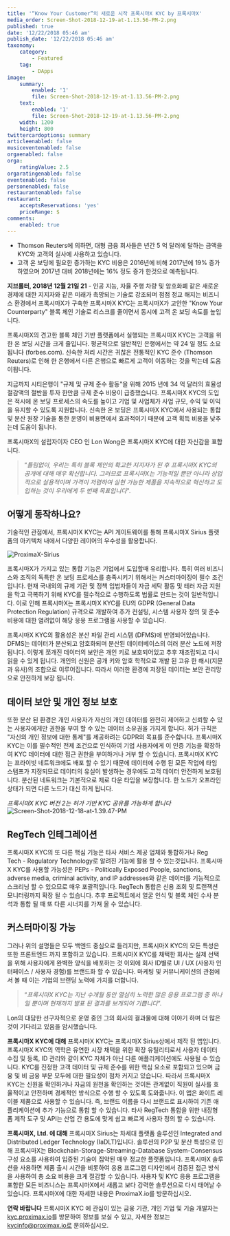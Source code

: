 ```yaml
---
title: '“Know Your Customer”의 새로운 시작 프록시마X KYC by 프록시마X'
media_order: Screen-Shot-2018-12-19-at-1.13.56-PM-2.png
published: true
date: '12/22/2018 05:46 am'
publish_date: '12/22/2018 05:46 am'
taxonomy:
    category:
        - Featured
    tag:
        - DApps
image:
    summary:
        enabled: '1'
        file: Screen-Shot-2018-12-19-at-1.13.56-PM-2.png
    text:
        enabled: '1'
        file: Screen-Shot-2018-12-19-at-1.13.56-PM-2.png
    width: 1200
    height: 800
twittercardoptions: summary
articleenabled: false
musiceventenabled: false
orgaenabled: false
orga:
    ratingValue: 2.5
orgaratingenabled: false
eventenabled: false
personenabled: false
restaurantenabled: false
restaurant:
    acceptsReservations: 'yes'
    priceRange: $
comments:
    enabled: true
---
```


* Thomson Reuters에 의하면, 대형 금융 회사들은 년간 5 억 달러에 달하는 금액을 KYC와 고객의 실사에 사용하고 있습니다.
* 고객 온 보딩에 필요한 증가하는 KYC 비용은 2016년에 비해 2017년에 19% 증가하였으며 2017년 대비 2018년에는 16% 정도 증가 한것으로 예측됩니다.


**지브롤터, 2018년 12월 21일 21** - 인공 지능, 자율 주행 차량 및 암호화폐 같은 새로운 경제에 대한 지지자와 같은 미래가 촉망되는 기술로 강조되며 점점 정교 해지는 비즈니스 환경에서 프록시마X가 구축한 프록시마X KYC는 프록시마X가 고안한 "Know Your Counterparty" 블록 체인 기술로 리스크를 줄이면서 동시에 고객 온 보딩 속도를 높입니다.

프록시마X의 견고한 블록 체인 기반 플랫폼에서 실행되는 프록시마X KYC는 고객을 위한 온 보딩 시간을 크게 줄입니다. 평균적으로 일반적인 은행에서는 약 24 일 정도 소요됩니다 (forbes.com). 신속한 처리 시간은 귀찮은 전통적인 KYC 준수 (Thomson Reuters)로 인해 한 은행에서 다른 은행으로 빠르게 고객이 이동하는 것을 막는데 도움이됩니다.

지금까지 시티은행이 "규제 및 규제 준수 활동"을 위해 2015 년에 34 억 달러의 효율성 절감액의 절반을 투자 한만큼 규제 준수 비용이 급증했습니다. 프록시마X KYC의 도입은 적시에 온 보딩 프로세스의 속도를 높이고 기업 및 사업체가 사업 규모, 수익 및 이익을 유지할 수 있도록 지원합니다. 신속한 온 보딩은 프록시마X KYC에서 사용되는 통합 및 분산 원장 기술을 통한 운영이 비용면에서 효과적이기 때문에 고객 획득 비용을 낮추는데 도움이 됩니다.

프록시마X의 설립자이자 CEO 인 Lon Wong은 프록시마X KYC에 대한 자신감을 표합니다.


> “*틀림없이, 우리는 특히 블록 체인의 확고한 지지자가 된 후 프록시마X KYC의 공개에 대해 매우 확신합니다. 그러므로 프록시마X는 기능적일 뿐만 아니라 상업적으로 실용적이며 가격이 저렴하여 실현 가능한 제품을 지속적으로 혁신하고 도입하는 것이 우리에게 두 번째 목표입니다*".

## 어떻게 동작하나요?

기술적인 관점에서, 프록시마X KYC는 API 게이트웨이를 통해 프록시마X Sirius 플랫폼의 아키텍처 내에서 다양한 레이어의 우수성을 활용합니다.

![ProximaX-Sirius](/content/images/2018/12/ProximaX-Sirius.png)

프록시마X가 가지고 있는 통합 기능은 기업에서 도입할때 유리합니다. 특히 여러 비즈니스와 조직의 독특한 온 보딩 프로세스를 충족시키기 위해서는 커스터마이징이 필수 조건입니다. 현재 국내외의 규제 기관 및 정책 입법자들이 자금 세탁 활동 및 테러 자금 지원을 막고 극복하기 위해 KYC를 필수적으로 수행하도록 법률로 만드는 것이 일반적입니다. 이로 인해 프록시마X는 프록시마X KYC를 EU의 GDPR (General Data Protection Regulation) 규격으로 개발하여 추가 컨설팅, 시스템 사용자 정의 및 준수 비용에 대한 염려없이 해당 응용 프로그램을 사용할 수 있습니다.

프록시마X KYC의 활용성은 분산 파일 관리 시스템 (DFMS)에 반영되어있습니다. DFMS는 데이터가 분산되고 암호화되며 분산된 데이터베이스의 여러 분산 노드에 저장됩니다. 이렇게 쪼개진 데이터의 보안은 개인 키로 보호되어있고 추후 재조립되고 다시 읽을 수 있게 됩니다. 개인의 신원은 공개 키와 암호 학적으로 개발 된 고유 한 해시(지문과 유사)의 조합으로 이루어집니다. 따라서 이러한 환경에 저장된 데이터는 보안 관리망으로 안전하게 보장 됩니다.


## 데이터 보안 및 개인 정보 보호

또한 분산 된 환경은 개인 사용자가 자신의 개인 데이터를 완전히 제어하고 신뢰할 수 있는 사용자에게만 권한을 부여 할 수 있는 데이터 소유권을 가지게 합니다. 허가 규칙은 "자신의 개인 정보에 대한 통제"를 제공하려는 GDPR의 목표를 준수합니다. 프록시마X KYC는 이를 필수적인 전제 조건으로 인식하여 기업 사용자에게 이 인증 기능을 확장하여 KYC 데이터에 대한 접근 권한을 부여하거나 거부 할 수 있습니다. 프록시마X KYC는 프라이빗 네트워크에도 배포 할 수 있기 때문에 데이터에 수행 된 모든 작업에 타임 스탬프가 지정되므로 데이터의 유실이 발생하는 경우에도 고객 데이터 안전하게 보호됩니다. 분산된 네트워크는 기본적으로 제로 다운 타임을 보장합니다. 한 노드가 오프라인 상태가 되면 다른 노드가 대신 하게 됩니다.

*프록시마X KYC 버전 2는 허가 기반 KYC 공유를 가능하게 합니다*
![Screen-Shot-2018-12-18-at-1.39.47-PM](/content/images/2018/12/Screen-Shot-2018-12-18-at-1.39.47-PM.png)
        

## RegTech 인테그레이션

프록시마X KYC의 또 다른 핵심 기능은 타사 서비스 제공 업체와 통합하거나 Reg Tech - Regulatory Technology로 알려진 기능에 활용 할 수 있는것입니다. 프록시마X KYC를 사용할 가능성은 PEPs - Politically Exposed People, sanctions, adverse media, criminal activity, and IP addresses와 같은 데이터를 기능적으로 스크리닝 할 수 있으므로 매우 포괄적입니다. RegTech 통합은 신용 조회 및 트랜잭션 모니터링까지 확장 될 수 있습니다. 추후 프로젝트에서 얼굴 인식 및 블록 체인 수사 분석과 통합 될 때 또 다른 시너지를 가져 올 수 있습니다.

## 커스터마이징 가능

그러나 위의 설명들은 모두 백엔드 중심으로 들리지만, 프록시마X KYC의 모든 특성은 또한 프론트엔드 까지 포함하고 있습니다. 프록시마X KYC를 채택한 회사는 실제 선택을 위해 사용자에게 완벽한 양식을 배포하는 것 이외에 회사 ID별로 UI / UX (사용자 인터페이스 / 사용자 경험)를 브랜드화 할 수 있습니다. 마케팅 및 커뮤니케이션의 관점에서 볼 때 이는 기업의 브랜딩 노력에 가치를 더합니다.

> “*프록시마X KYC는 지난 수개월 동안 열심히 노력한 많은 응용 프로그램 중 하나 일 뿐이며 현재까지 발표 된 결과를 보게되어 기쁩니다*”. 

Lon의 대담한 선구자적으로 운영 중인 그의 회사의 결과물에 대해 이야기 하며 더 많은 것이 기다리고 있음을 암시했습니다.



**프록시마X KYC에 대해**
프록시마X KYC는 프록시마X Sirius상에서 제작 된 앱입니다. 프록시마X KYC의 역학은 유연한 시장 채택을 위한 확장 유틸리티로서 사용자 데이터 수집 및 등록, ID 관리와 같이 KYC 자체가 아닌 다른 애플리케이션에도 사용될 수 있습니다. KYC를 진정한 고객 데이터 및 규제 준수를 위한 핵심 요소로 포함되고 있으며 금융 및 비 금융 부문 모두에 대한 필요성이 점차 커지고 있습니다. 따라서 프록시마X KYC는 신원을 확인하거나 자금의 원천을 확인하는 것이든 관계없이 직원이 실사를 효율적이고 안전하며 경제적인 방식으로 수행 할 수 있도록 도와줍니다. 이 앱은 화이트 레이블 제품으로 사용할 수 있습니다. 즉, 브랜드 이름을 다시 브랜드로 표시하여 기존 애플리케이션에 추가 기능으로 통합 할 수 있습니다. 타사 RegTech 통합을 위한 내장형 폼 제작 도구 및 API는 산업 간 용도에 맞게 쉽고 빠르게 사용자 정의 할 수 있습니다.



**프록시마X, Ltd. 에 대해**
프록시마X Sirius는 차세대 플랫폼 솔루션인 Integrated and Distributed Ledger Technology (IaDLT)입니다. 솔루션의 P2P 및 분산 특성으로 인해 프록시마X는 Blockchain-Storage-Streaming-Database System-Consensus 구성 요소를 사용하여 입증된 기술이 집약된 매우 정교한 플랫폼입니다. 프록시마X 솔루션을 사용하면 제품 출시 시간을 비롯하여 응용 프로그램 디자인에서 검증된 접근 방식을 사용하여 총 소요 비용을 크게 절감할 수 있습니다. 사용자 및 KYC 응용 프로그램을 포함한 모든 비즈니스는 프록시마X에서 새롭고 보다 강력한 솔루션으로 다시 태어날 수 있습니다. 프록시마X에 대한 자세한 내용은 ProximaX.io를 방문하십시오.



**연락 바랍니다**
프록시마X KYC 에 관심이 있는 금융 기관, 개인 기업 및 기술 개발자는 [kyc.proximax.io](https://kyc.proximax.io)를 방문하여 정보를 보실 수 있고, 자세한 정보는 kycinfo@proximax.io로 문의하십시오.
